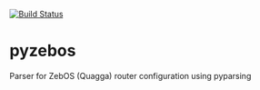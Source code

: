 [![Build Status](https://travis-ci.org/atopuzov/pyzebos.svg)](https://travis-ci.org/atopuzov/pyzebos)

pyzebos
=======

Parser for ZebOS (Quagga) router configuration using pyparsing

